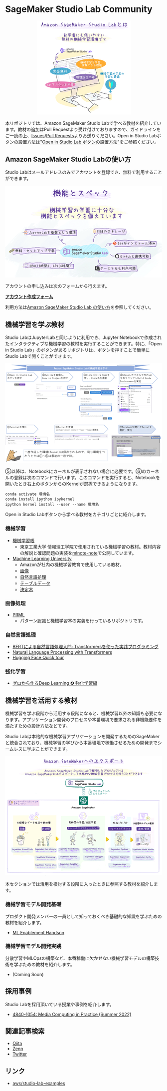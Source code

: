 # SageMaker Studio Lab Community

<p align="center">
  <img src="./images/what_is_studio_lab.png" width="300px">
</p>

本リポジトリでは、Amazon SageMaker Studio Labで学べる教材を紹介しています。教材の追加はPull Requestより受け付けておりますので、ガイドラインをご一読の上、[Issues](https://github.com/aws-studiolab-jp/awesome-studio-lab-jp/issues)/[Pull Requests](https://github.com/aws-studiolab-jp/awesome-studio-lab-jp/pulls)よりお送りください。Open in Studio Labボタンの設置方法は["Open in Studio Lab ボタンの設置方法"](./README_button.md)をご参照ください。

## Amazon SageMaker Studio Labの使い方

Studio Labはメールアドレスのみでアカウントを登録でき、無料で利用することができます。

![spec.png](./images/spec.png)

アカウントの申し込みは次のフォームから行えます。

**[アカウント作成フォーム](https://bit.ly/3kIjuZL)**

利用方法は[Amazon SageMaker Studio Lab の使い方](./README_usage.md)を参照してください。

## 機械学習を学ぶ教材

Studio LabはJupyterLabと同じように利用でき、Jupyter Notebookで作成されたインタラクティブな機械学習の教材を実行することができます。特に、「Open in Studio Lab」のボタンがあるリポジトリは、ボタンを押すことで簡単にStudio Labで開くことができます。

![install_flow.PNG](./images/install_flow.PNG)

⑤以降は、Notebookにカーネルが表示されない場合に必要です。⑥のカーネルの登録は次のコマンドで行います。このコマンドを実行すると、Notebookを開いたとき右上のボタンからのKernelが選択できるようになります。

```
conda activate 環境名
conda install ipython ipykernel
ipython kernel install --user --name 環境名
```

Open in Studio Labボタンから学べる教材をカテゴリごとに紹介します。

### 機械学習

* [機械学習帳](https://chokkan.github.io/mlnote/index.html)
   * 東京工業大学 情報理工学院で使用されている機械学習の教材。教材内容の解説と確認問題の実装を[mlnote-note](https://github.com/icoxfog417/mlnote-note)で公開しています。
* [Machine Learning University](https://aws.amazon.com/jp/machine-learning/mlu/)
   * Amazonが社内の機械学習教育で使用している教材。
   * [画像](https://github.com/aws-samples/aws-machine-learning-university-accelerated-cv)
   * [自然言語処理](https://github.com/aws-samples/aws-machine-learning-university-accelerated-nlp)
   * [テーブルデータ](https://github.com/aws-samples/aws-machine-learning-university-accelerated-tab)
   * [決定木](https://github.com/aws-samples/aws-machine-learning-university-dte)

### 画像処理

* [PRML](https://github.com/ctgk/PRML)
  * パターン認識と機械学習本の実装を行っているリポジトリです。

### 自然言語処理

* [BERTによる自然言語処理入門: Transformersを使った実践プログラミング](https://github.com/stockmarkteam/bert-book)
* [Natural Language Processing with Transformers](https://github.com/manuelyhvh/nlp-with-transformers)
* [Hugging Face Quick tour](https://huggingface.co/docs/transformers/quicktour)

### 強化学習

* [ゼロから作るDeep Learning ❹ 強化学習編](https://github.com/oreilly-japan/deep-learning-from-scratch-4)

## 機械学習を活用する教材

機械学習を学ぶ段階から活用する段階になると、機械学習以外の知識も必要になります。アプリケーション開発のプロセスや本番環境で要求される非機能要件を満たすための設計方法などです。

Studio Labは本格的な機械学習アプリケーションを開発するためのSageMakerと統合されており、機械学習の学びから本番環境で稼働させるための開発までシームレスに学ぶことができます。

![studio_lab_to_sagemaker.png](./images/studio_lab_to_sagemaker.png)

本セクションでは活用を検討する段階に入ったときに参照する教材を紹介します。

### 機械学習モデル開発基礎

プロダクト開発メンバーの一員として知っておくべき基礎的な知識を学ぶための教材を紹介します。

* [ML Enablement Handson](https://github.com/aws-samples/aws-ml-enablement-handson)

### 機械学習モデル開発実践

分散学習やMLOpsの構築など、本番稼働に欠かせない機械学習モデルの構築技術を学ぶための教材を紹介します。

* (Coming Soon)

## 採用事例

Studio Labを採用頂いている授業や事例を紹介します。

* [4840-1054: Media Computing in Practice (Summer 2022)](https://media-comp.github.io/2022/)


## 関連記事検索

* [Qiita](https://qiita.com/tags/sagemakerstudiolab)
* [Zenn](https://zenn.dev/topics/sagemaker)
* [Twitter](https://twitter.com/search?q=lang%3Aja%20SageMaker%20Studio%20Lab&src=typed_query&f=live)

## リンク

* [aws/studio-lab-examples](https://github.com/aws/studio-lab-examples)
